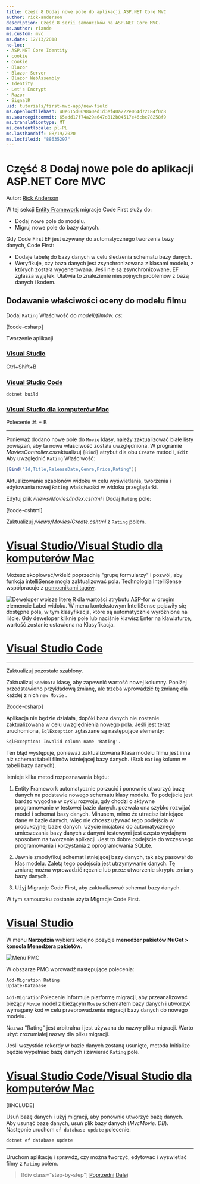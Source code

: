 ```yaml
---
title: Część 8 Dodaj nowe pole do aplikacji ASP.NET Core MVC
author: rick-anderson
description: Część 8 serii samouczków na ASP.NET Core MVC.
ms.author: riande
ms.custom: mvc
ms.date: 12/13/2018
no-loc:
- ASP.NET Core Identity
- cookie
- Cookie
- Blazor
- Blazor Server
- Blazor WebAssembly
- Identity
- Let's Encrypt
- Razor
- SignalR
uid: tutorials/first-mvc-app/new-field
ms.openlocfilehash: 40e615d0698a0ed1d3ef40a222e064d72184f0c8
ms.sourcegitcommit: 65add17f74a29a647d812b04517e46cbc78258f9
ms.translationtype: MT
ms.contentlocale: pl-PL
ms.lasthandoff: 08/19/2020
ms.locfileid: "88635297"
---
```

# <a name="part-8-add-a-new-field-to-an-aspnet-core-mvc-app"></a>Część 8 Dodaj nowe pole do aplikacji ASP.NET Core MVC

Autor: [Rick Anderson](https://twitter.com/RickAndMSFT)

W tej sekcji [Entity Framework](/ef/core/get-started/aspnetcore/new-db) migracje Code First służy do:

* Dodaj nowe pole do modelu.
* Migruj nowe pole do bazy danych.

Gdy Code First EF jest używany do automatycznego tworzenia bazy danych, Code First:

* Dodaje tabelę do bazy danych w celu śledzenia schematu bazy danych.
* Weryfikuje, czy baza danych jest zsynchronizowana z klasami modelu, z których została wygenerowana. Jeśli nie są zsynchronizowane, EF zgłasza wyjątek. Ułatwia to znalezienie niespójnych problemów z bazą danych i kodem.

## <a name="add-a-rating-property-to-the-movie-model"></a>Dodawanie właściwości oceny do modelu filmu

Dodaj `Rating` Właściwość do *modeli/filmów. cs*:

[!code-csharp[](~/tutorials/first-mvc-app/start-mvc/sample/MvcMovie22/Models/MovieDateRating.cs?highlight=13&name=snippet)]

Tworzenie aplikacji

### <a name="visual-studio"></a>[Visual Studio](#tab/visual-studio)

 Ctrl+Shift+B

### <a name="visual-studio-code"></a>[Visual Studio Code](#tab/visual-studio-code)

```dotnetcli
dotnet build
```

### <a name="visual-studio-for-mac"></a>[Visual Studio dla komputerów Mac](#tab/visual-studio-mac)

Polecenie ⌘ + B

------

Ponieważ dodano nowe pole do `Movie` klasy, należy zaktualizować białe listy powiązań, aby ta nowa właściwość została uwzględniona. W programie *MoviesController.cs*zaktualizuj `[Bind]` atrybut dla obu `Create` metod i, `Edit` Aby uwzględnić `Rating` Właściwość:

```csharp
[Bind("Id,Title,ReleaseDate,Genre,Price,Rating")]
   ```

Aktualizowanie szablonów widoku w celu wyświetlania, tworzenia i edytowania nowej `Rating` właściwości w widoku przeglądarki.

Edytuj plik */views/Movies/index.cshtml* i Dodaj `Rating` pole:

[!code-cshtml[](~/tutorials/first-mvc-app/start-mvc/sample/MvcMovie22/Views/Movies/IndexGenreRating.cshtml?highlight=16,38&range=24-64)]

Zaktualizuj */views/Movies/Create.cshtml* z `Rating` polem.

# <a name="visual-studio--visual-studio-for-mac"></a>[Visual Studio/Visual Studio dla komputerów Mac](#tab/visual-studio+visual-studio-mac)

Możesz skopiować/wkleić poprzednią "grupę formularzy" i pozwól, aby funkcja intelliSense mogła zaktualizować pola. Technologia IntelliSense współpracuje z [pomocnikami tagów](xref:mvc/views/tag-helpers/intro).

![Deweloper wpisze literę R dla wartości atrybutu ASP-for w drugim elemencie Label widoku. W menu kontekstowym IntelliSense pojawiły się dostępne pola, w tym klasyfikacja, które są automatycznie wyróżnione na liście. Gdy deweloper kliknie pole lub naciśnie klawisz Enter na klawiaturze, wartość zostanie ustawiona na Klasyfikacja.](new-field/_static/cr.png)

# <a name="visual-studio-code"></a>[Visual Studio Code](#tab/visual-studio-code)

<!-- This tab intentionally left blank. -->

---

Zaktualizuj pozostałe szablony.

Zaktualizuj `SeedData` klasę, aby zapewnić wartość nowej kolumny. Poniżej przedstawiono przykładową zmianę, ale trzeba wprowadzić tę zmianę dla każdej z nich `new Movie` .

[!code-csharp[](start-mvc/sample/MvcMovie/Models/SeedDataRating.cs?name=snippet1&highlight=6)]

Aplikacja nie będzie działała, dopóki baza danych nie zostanie zaktualizowana w celu uwzględnienia nowego pola. Jeśli jest teraz uruchomiona, `SqlException` zgłaszane są następujące elementy:

`SqlException: Invalid column name 'Rating'.`

Ten błąd występuje, ponieważ zaktualizowana Klasa modelu filmu jest inna niż schemat tabeli filmów istniejącej bazy danych. (Brak `Rating` kolumn w tabeli bazy danych).

Istnieje kilka metod rozpoznawania błędu:

1. Entity Framework automatycznie porzucić i ponownie utworzyć bazę danych na podstawie nowego schematu klasy modelu. To podejście jest bardzo wygodne w cyklu rozwoju, gdy chodzi o aktywne programowanie w testowej bazie danych. pozwala ona szybko rozwijać model i schemat bazy danych. Minusem, mimo że utracisz istniejące dane w bazie danych, więc nie chcesz używać tego podejścia w produkcyjnej bazie danych. Użycie inicjatora do automatycznego umieszczania bazy danych z danymi testowymi jest często wydajnym sposobem na tworzenie aplikacji. Jest to dobre podejście do wczesnego programowania i korzystania z oprogramowania SQLite.

2. Jawnie zmodyfikuj schemat istniejącej bazy danych, tak aby pasował do klas modelu. Zaletą tego podejścia jest utrzymywanie danych. Tę zmianę można wprowadzić ręcznie lub przez utworzenie skryptu zmiany bazy danych.

3. Użyj Migracje Code First, aby zaktualizować schemat bazy danych.

W tym samouczku zostanie użyta Migracje Code First.

# <a name="visual-studio"></a>[Visual Studio](#tab/visual-studio)

W menu **Narzędzia** wybierz kolejno pozycje **menedżer pakietów NuGet > konsola Menedżera pakietów**.

  ![Menu PMC](adding-model/_static/pmc.png)

W obszarze PMC wprowadź następujące polecenia:

```powershell
Add-Migration Rating
Update-Database
```

`Add-Migration`Polecenie informuje platformę migracji, aby przeanalizować bieżący `Movie` model z bieżącym `Movie` schematem bazy danych i utworzyć wymagany kod w celu przeprowadzenia migracji bazy danych do nowego modelu.

Nazwa "Rating" jest arbitralna i jest używana do nazwy pliku migracji. Warto użyć zrozumiałej nazwy dla pliku migracji.

Jeśli wszystkie rekordy w bazie danych zostaną usunięte, metoda Initialize będzie wypełniać bazę danych i zawierać `Rating` pole.

# <a name="visual-studio-code--visual-studio-for-mac"></a>[Visual Studio Code/Visual Studio dla komputerów Mac](#tab/visual-studio-code+visual-studio-mac)

[!INCLUDE[](~/includes/RP-mvc-shared/sqlite-warn.md)]

Usuń bazę danych i użyj migracji, aby ponownie utworzyć bazę danych. Aby usunąć bazę danych, usuń plik bazy danych (*MvcMovie. DB*). Następnie uruchom `ef database update` polecenie:

```dotnetcli
dotnet ef database update
```

---
<!-- End of VS tabs -->

Uruchom aplikację i sprawdź, czy można tworzyć, edytować i wyświetlać filmy z `Rating` polem.

> [!div class="step-by-step"]
> [Poprzedni](search.md) 
>  [Dalej](validation.md)
